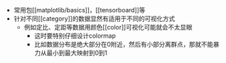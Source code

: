 - 常用包[[matplotlib/basics]]，[[tensorboard]]等
- 针对不同[[category]]的数据显然有适用于不同的可视化方式
  - 例如定比、定距等数据用颜色[[color]]可视化可能就会不太显眼
    - 这时要特别仔细设计colormap
    - 比如数据分布是绝大部分在0附近，然后有小部分离群点，那就不能暴力从最小到最大映射到0到1